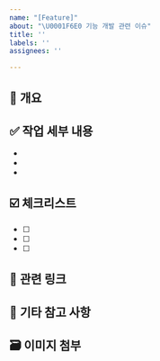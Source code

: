 ```yaml
---
name: "[Feature]"
about: "\U0001F6E0️ 기능 개발 관련 이슈"
title: ''
labels: ''
assignees: ''

---
```


## 📌 개요
<!-- 어떤 기능인지 간단하게 설명해주세요 -->


## ✅ 작업 세부 내용
<!-- 구현할 기능의 세부 사항을 작성해주세요 -->
- 
-
- 
## ☑️ 체크리스트
- [ ] 
- [ ] 
- [ ] 

## 🔗 관련 링크
<!-- 팀원들과 공유하려는 링크를 작성해주세요 -->

## 💬 기타 참고 사항
<!-- 협의한 내용, 주의할 점 등을 자유롭게 작성해주세요 -->

## 🗃 이미지 첨부
<!-- 필요한 이미지, 스크린샷을 첨부해주세요 -->
